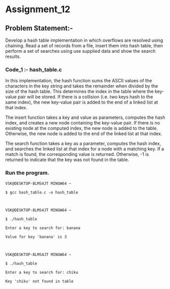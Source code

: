 
# Assignment_12

## Problem Statement:-

Develop a hash table implementation in which overflows are resolved using chaining. Read a set of records from a file, insert them 
into hash table, then perform a set of searches using use supplied data and show the search results.

### Code_1 :- hash_table.c

In this implementation, the hash function sums the ASCII values of the characters in the key string and takes the remainder when divided
by the size of the hash table. This determines the index in the table where the key-value pair will be stored. If there is a collision 
(i.e. two keys hash to the same index), the new key-value pair is added to the end of a linked list at that index.

The insert function takes a key and value as parameters, computes the hash index, and creates a new node containing the key-value pair.
If there is no existing node at the computed index, the new node is added to the table. Otherwise, the new node is added to the end of 
the linked list at that index.

The search function takes a key as a parameter, computes the hash index, and searches the linked list at that index for a node with a 
matching key. If a match is found, the corresponding value is returned. Otherwise, -1 is returned to indicate that the key was not
found in the table.

### Run the program.


    VSK@DESKTOP-8LMS4JT MINGW64 ~

    $ gcc hash_table.c -o hash_table



    VSK@DESKTOP-8LMS4JT MINGW64 ~

    $ ./hash_table

    Enter a key to search for: banana

    Value for key 'banana' is 3



    VSK@DESKTOP-8LMS4JT MINGW64 ~

    $ ./hash_table

    Enter a key to search for: chiku
    
    Key 'chiku' not found in table



